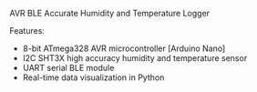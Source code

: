 AVR BLE Accurate Humidity and Temperature Logger


Features:

 - 8-bit ATmega328 AVR microcontroller [Arduino Nano]
 - I2C SHT3X high accuracy humidity and temperature sensor
 - UART serial BLE module
 - Real-time data visualization in Python
